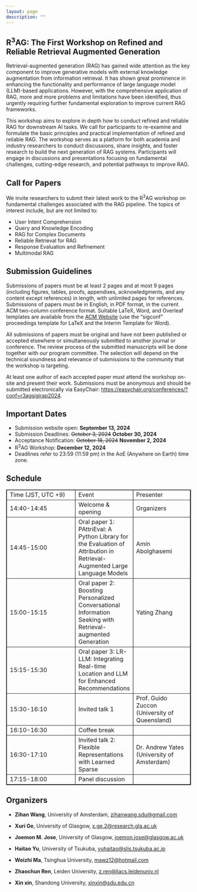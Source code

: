 ```yaml
---
layout: page
description: ""
---
```


## <a name='Overview' style="color: inherit; text-decoration: none; text-align: center;"> R<sup>3</sup>AG: The First Workshop on Refined and Reliable Retrieval Augmented Generation </a> 

Retrieval-augmented generation (RAG) has gained wide attention as the key component to improve generative models with external knowledge augmentation from information retrieval. It has shown great prominence in enhancing the functionality and performance of large language model (LLM)-based applications. However, with the comprehensive application of RAG, more and more problems and limitations have been identified, thus urgently requiring further fundamental exploration to improve current RAG frameworks.

This workshop aims to explore in depth how to conduct refined and reliable RAG for downstream AI tasks. We call for participants to re-examine and formulate the basic principles and practical implementation of refined and reliable RAG. The workshop serves as a platform for both academia and industry researchers to conduct discussions, share insights, and foster research to build the next generation of RAG systems. Participants will engage in discussions and presentations focusing on fundamental challenges, cutting-edge research, and potential pathways to improve RAG.

## <a name='Call for Papers' style="color: inherit; text-decoration: none;text-align: center;"> Call for Papers </a> 
We invite researchers to submit their latest work to the R<sup>3</sup>AG workshop on fundamental challenges associated with the RAG pipeline. The topics of interest include, but are not limited to:
- User Intent Comprehension
- Query and Knowledge Encoding
- RAG for Complex Documents
- Reliable Retrieval for RAG
- Response Evaluation and Refinement
- Multimodal RAG

## Submission Guidelines
Submissions of papers must be at least 2 pages and at most 9 pages (including figures, tables, proofs, appendixes, acknowledgments, and any content except references) in length, with unlimited pages for references. Submissions of papers must be in English, in PDF format, in the current ACM two-column conference format. Suitable LaTeX, Word, and Overleaf templates are available from the [ACM Website](https://www.acm.org/publications/proceedings-template) (use the “sigconf” proceedings template for LaTeX and the Interim Template for Word).

All submissions of papers must be original and have not been published or accepted elsewhere or simultaneously submitted to another journal or conference. The review process of the submitted manuscripts will be done together with our program committee. The selection will depend on the technical soundness and relevance of submissions to the community that the workshop is targeting.

At least one author of each accepted paper must attend the workshop on-site and present their work. Submissions must be anonymous and should be submitted electronically via EasyChair: <https://easychair.org/conferences/?conf=r3agsigirap2024>.


## <a name='Important Dates' style="color: inherit; text-decoration: none; text-align: center;"> Important Dates </a>
- Submission website open: **September 13, 2024**<br/>
- Submission Deadlines: ~~October 3, 2024~~ **October 30, 2024** <br/>
- Acceptance Notification: ~~October 18, 2024~~ **November 2, 2024**<br/>
- R<sup>3</sup>AG Workshop: **December 12, 2024**
- Deadlines refer to 23:59 (11:59 pm) in the AoE (Anywhere on Earth) time zone.

## <a name='Schedule' style="color: inherit; text-decoration: none; text-align: center;"> Schedule </a>

<table border="1" style="border-color: black;" cellspacing="0">
    <tr>
        <td width="200">Time (JST, UTC +9)</td>
        <td>Event</td>
        <td width="150">Presenter</td>
    </tr>
    <tr>
        <td>14:40-14:45</td>
        <td>Welcome &amp; opening</td>
        <td>Organizers</td>
    </tr>
    <tr>
        <td>14:45-15:00</td>
        <td>Oral paper 1: PAttriEval: A Python Library for the Evaluation of Attribution in Retrieval-Augmented Large Language Models</td>
        <td>Amin Abolghasemi</td>
    </tr>
    <tr>
        <td>15:00-15:15</td>
        <td>Oral paper 2: Boosting Personalized Conversational Information Seeking with Retrieval-augmented Generation</td>
        <td>Yating Zhang</td>
    </tr>
    <tr>
        <td>15:15-15:30</td>
        <td>Oral paper 3: LR-LLM: Integrating Real-time Location and LLM for Enhanced Recommendations</td>
        <td></td>
    </tr>
    <tr>
        <td>15:30-16:10</td>
        <td>Invited talk 1</td>
        <td>Prof. Guido Zuccon (University of Queensland)</td>
    </tr>
    <tr>
        <td>16:10-16:30</td>
        <td>Coffee break</td>
        <td></td>
    </tr>
    <tr>
        <td>16:30-17:10</td>
        <td>Invited talk 2: Flexible Representations with Learned Sparse</td>
        <td>Dr. Andrew Yates (University of Amsterdam)</td>
    </tr>
    <tr>
        <td>17:15-18:00</td>
        <td>Panel discussion</td>
        <td></td>
    </tr>
</table>

## <a name='Organizers' style="color: inherit; text-decoration: none;"> Organizers </a>
- **Zihan Wang**, University of Amsterdam, zihanwang.sdu@gmail.com

- **Xuri Ge**, University of Glasgow, x.ge.2@research.gla.ac.uk

- **Joemon M. Jose**, University of Glasgow, joemon.jose@glasgow.ac.uk

- **Haitao Yu**, University of Tsukuba, yuhaitao@slis.tsukuba.ac.jp

- **Weizhi Ma**, Tsinghua University, mawz12@hotmail.com

- **Zhaochun Ren**, Leiden University, z.ren@liacs.leidenuniv.nl

- **Xin xin**, Shandong University, xinxin@sdu.edu.cn








